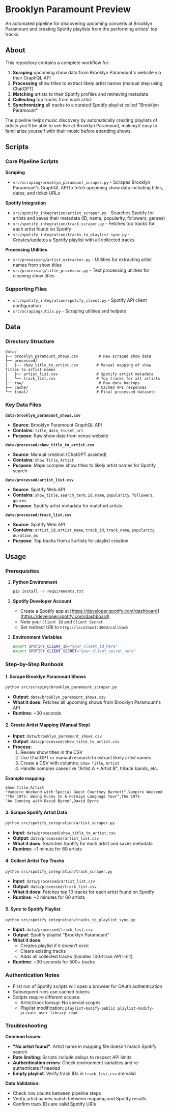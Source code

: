 # Brooklyn Paramount Preview

An automated pipeline for discovering upcoming concerts at Brooklyn Paramount and creating Spotify playlists from the performing artists' top tracks.

## About

This repository contains a complete workflow for:
1. **Scraping** upcoming show data from Brooklyn Paramount's website via their GraphQL API
2. **Processing** show titles to extract likely artist names (manual step using ChatGPT)
3. **Matching** artists to their Spotify profiles and retrieving metadata
4. **Collecting** top tracks from each artist
5. **Synchronizing** all tracks to a curated Spotify playlist called "Brooklyn Paramount"

The pipeline helps music discovery by automatically creating playlists of artists you'll be able to see live at Brooklyn Paramount, making it easy to familiarize yourself with their music before attending shows.

## Scripts

### Core Pipeline Scripts

**Scraping**
- `src/scraping/brooklyn_paramount_scraper.py` - Scrapes Brooklyn Paramount's GraphQL API to fetch upcoming show data including titles, dates, and ticket URLs

**Spotify Integration**
- `src/spotify_integration/artist_scraper.py` - Searches Spotify for artists and saves their metadata (ID, name, popularity, followers, genres)
- `src/spotify_integration/track_scraper.py` - Fetches top tracks for each artist found on Spotify
- `src/spotify_integration/tracks_to_playlist_sync.py` - Creates/updates a Spotify playlist with all collected tracks

**Processing Utilities**
- `src/processing/artist_extractor.py` - Utilities for extracting artist names from show titles
- `src/processing/title_processor.py` - Text processing utilities for cleaning show titles

### Supporting Files
- `src/spotify_integration/spotify_client.py` - Spotify API client configuration
- `src/scraping/utils.py` - Scraping utilities and helpers

## Data

### Directory Structure
```
data/
├── brooklyn_paramount_shows.csv         # Raw scraped show data
├── processed/
│   ├── show_title_to_artist.csv        # Manual mapping of show titles to artist names
│   ├── artist_list.csv                 # Spotify artist metadata
│   └── track_list.csv                  # Top tracks for all artists
├── raw/                                 # Raw data backups
├── cache/                              # Cached API responses
└── final/                              # Final processed datasets
```

### Key Data Files

**`data/brooklyn_paramount_shows.csv`**
- **Source**: Brooklyn Paramount GraphQL API
- **Contains**: `title`, `date`, `ticket_url`
- **Purpose**: Raw show data from venue website

**`data/processed/show_title_to_artist.csv`**
- **Source**: Manual creation (ChatGPT assisted)
- **Contains**: `Show Title`, `Artist`
- **Purpose**: Maps complex show titles to likely artist names for Spotify search

**`data/processed/artist_list.csv`**
- **Source**: Spotify Web API
- **Contains**: `show_title`, `search_term`, `id`, `name`, `popularity`, `followers`, `genres`
- **Purpose**: Spotify artist metadata for matched artists

**`data/processed/track_list.csv`**
- **Source**: Spotify Web API
- **Contains**: `artist_id`, `artist_name`, `track_id`, `track_name`, `popularity`, `duration_ms`
- **Purpose**: Top tracks from all artists for playlist creation

## Usage

### Prerequisites

1. **Python Environment**
   ```bash
   pip install -r requirements.txt
   ```

2. **Spotify Developer Account**
   - Create a Spotify app at [https://developer.spotify.com/dashboard](https://developer.spotify.com/dashboard)
   - Note your `Client ID` and `Client Secret`
   - Set redirect URI to `http://localhost:3000/callback`

3. **Environment Variables**
   ```bash
   export SPOTIFY_CLIENT_ID="your_client_id_here"
   export SPOTIFY_CLIENT_SECRET="your_client_secret_here"
   ```

### Step-by-Step Runbook

#### 1. Scrape Brooklyn Paramount Shows
```bash
python src/scraping/brooklyn_paramount_scraper.py
```
- **Output**: `data/brooklyn_paramount_shows.csv`
- **What it does**: Fetches all upcoming shows from Brooklyn Paramount's API
- **Runtime**: ~30 seconds

#### 2. Create Artist Mapping (Manual Step)
- **Input**: `data/brooklyn_paramount_shows.csv`
- **Output**: `data/processed/show_title_to_artist.csv`
- **Process**: 
  1. Review show titles in the CSV
  2. Use ChatGPT or manual research to extract likely artist names
  3. Create a CSV with columns: `Show Title`, `Artist`
  4. Handle complex cases like "Artist A + Artist B", tribute bands, etc.

**Example mapping:**
```csv
Show Title,Artist
"Vampire Weekend with Special Guest Courtney Barnett",Vampire Weekend
"The 1975: Being Funny In A Foreign Language Tour",The 1975
"An Evening with David Byrne",David Byrne
```

#### 3. Scrape Spotify Artist Data
```bash
python src/spotify_integration/artist_scraper.py
```
- **Input**: `data/processed/show_title_to_artist.csv`
- **Output**: `data/processed/artist_list.csv`
- **What it does**: Searches Spotify for each artist and saves metadata
- **Runtime**: ~1 minute for 60 artists

#### 4. Collect Artist Top Tracks
```bash
python src/spotify_integration/track_scraper.py
```
- **Input**: `data/processed/artist_list.csv`
- **Output**: `data/processed/track_list.csv`
- **What it does**: Fetches top 10 tracks for each artist found on Spotify
- **Runtime**: ~2 minutes for 60 artists

#### 5. Sync to Spotify Playlist
```bash
python src/spotify_integration/tracks_to_playlist_sync.py
```
- **Input**: `data/processed/track_list.csv`
- **Output**: Spotify playlist "Brooklyn Paramount"
- **What it does**: 
  - Creates playlist if it doesn't exist
  - Clears existing tracks
  - Adds all collected tracks (handles 100-track API limit)
- **Runtime**: ~30 seconds for 500+ tracks

### Authentication Notes

- First run of Spotify scripts will open a browser for OAuth authentication
- Subsequent runs use cached tokens
- Scripts require different scopes:
  - Artist/track lookup: No special scopes
  - Playlist modification: `playlist-modify-public playlist-modify-private user-library-read`

### Troubleshooting

**Common Issues:**
- **"No artist found"**: Artist name in mapping file doesn't match Spotify search
- **Rate limiting**: Scripts include delays to respect API limits
- **Authentication errors**: Check environment variables and re-authenticate if needed
- **Empty playlist**: Verify track IDs in `track_list.csv` are valid

**Data Validation:**
- Check row counts between pipeline steps
- Verify artist names match between mapping and Spotify results
- Confirm track IDs are valid Spotify URIs
